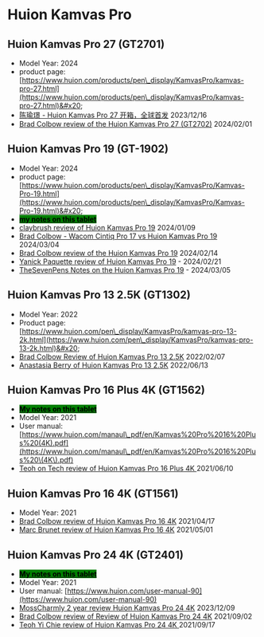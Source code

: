 # Huion Kamvas Pro

## Huion Kamvas Pro 27 (GT2701)

* Model Year: 2024
* product page: [https://www.huion.com/products/pen\_display/KamvasPro/kamvas-pro-27.html](https://www.huion.com/products/pen\_display/KamvasPro/kamvas-pro-27.html)&#x20;
* [陈瑜璟 - Huion Kamvas Pro 27 开箱，全球首发](https://www.youtube.com/watch?v=n4Jly9fYHjo) 2023/12/16&#x20;
* [Brad Colbow review of the Huion Kamvas Pro 27 (GT2702)](https://www.youtube.com/watch?v=-NoCdSWq8AM) 2024/02/01

## Huion Kamvas Pro 19 (GT-1902)

* Model Year: 2024
* product page: [https://www.huion.com/products/pen\_display/KamvasPro/Kamvas-Pro-19.html](https://www.huion.com/products/pen\_display/KamvasPro/Kamvas-Pro-19.html)&#x20;
* [<mark style="background-color:green;">**my notes on this tablet**</mark>](7p-notes-huion-kamvas-pro-19-gt1902.md)&#x20;
* [claybrush review of Huion Kamvas Pro 19](https://www.youtube.com/watch?v=hvrPw6mlrlQ) 2024/01/09
* [Brad Colbow - Wacom Cintiq Pro 17 vs Huion Kamvas Pro 19](https://www.youtube.com/watch?v=6kh07G\_L\_qU) 2024/03/04
* [Brad Colbow review of the Huion Kamvas Pro 19](https://www.youtube.com/watch?v=WxdFXfuPvN4) 2024/02/14
* [Yanick Paquette review of Huion Kamvas Pro 19](https://www.youtube.com/watch?v=t-Qo1jTVibY) - 2024/02/21
* [TheSevenPens Notes on the Huion Kamvas Pro 19](https://www.youtube.com/watch?v=CnTBrhUhciM) - 2024/03/05

## Huion Kamvas Pro 13 2.5K (GT1302)

* Model Year: 2022
* Product page: [https://www.huion.com/pen\_display/KamvasPro/kamvas-pro-13-2k.html](https://www.huion.com/pen\_display/KamvasPro/kamvas-pro-13-2k.html)&#x20;
* [Brad Colbow Review of Huion Kamvas Pro 13 2.5K](https://youtu.be/8Zqmvccypuc) 2022/02/07
* [Anastasia Berry of Huion Kamvas Pro 13 2.5K](https://youtu.be/UXPdIF1cZp0) 2022/06/13

## Huion Kamvas Pro 16 Plus 4K (GT1562)

* [<mark style="background-color:green;">**My notes on this tablet**</mark>](7p-notes-huion-kamvas-pro-16-plus-4k-gt1562.md)
* Model Year: 2021
* User manual: [https://www.huion.com/manaul\_pdf/en/Kamvas%20Pro%2016%20Plus%20(4K).pdf](https://www.huion.com/manaul\_pdf/en/Kamvas%20Pro%2016%20Plus%20\(4K\).pdf)
* [Teoh on Tech review of Huion Kamvas Pro 16 Plus 4K ](https://www.youtube.com/watch?v=0sfbhhXoR8E)2021/06/10

## Huion Kamvas Pro 16 4K (GT1561)

* Model Year: 2021
* [Brad Colbow review of Huion Kamvas Pro 16 4K](https://youtu.be/7P3RW0JxgPU) 2021/04/17&#x20;
* [Marc Brunet review of Huion Kamvas Pro 16 4K](https://youtu.be/KlBDEezxjiw) 2021/05/01

## Huion Kamvas Pro 24 4K (GT2401)

* [<mark style="background-color:green;">**My notes on this tablet**</mark>](7p-notes-huion-kamvas-pro-24-4k-gt2401.md)&#x20;
* Model Year: 2021
* User manual: [https://www.huion.com/user-manual-90](https://www.huion.com/user-manual-90) &#x20;
* [MossCharmly 2 year review Huion Kamvas Pro 24 4K](https://www.youtube.com/watch?v=XwD\_7x2S-7g) 2023/12/09
* [Brad Colbow review of Review of Huion Kamvas Pro 24 4K](https://www.youtube.com/watch?v=HvQxDrzgbOo) 2021/09/02
* [Teoh Yi Chie review of Huion Kamvas Pro 24 4K ](https://www.youtube.com/watch?v=r8k5qsgJXlM)2021/09/17

